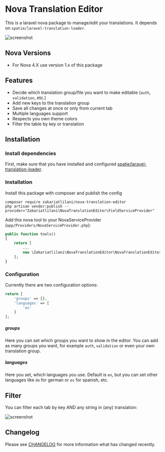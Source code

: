 # Nova Translation Editor

This is a laravel nova package to manage/edit your translations. It depends on `spatie/laravel-translation-loader`.

![screenshot](https://raw.githubusercontent.com/bernhardh/nova-translation-editor/master/docs/screenshot.png)

## Nova Versions

- For Nova 4.X use version 1.x of this package

## Features

- Decide which translation group/file you want to make editable (`auth`, `validation`, etc.)
- Add new keys to the translation group
- Save all changes at once or only from current tab
- Multiple languages support
- Respects you own theme colors
- Filter the table by key or translation 

## Installation

### Install dependencies

First, make sure that you have installed and configured [spatie/laravel-translation-loader](https://github.com/spatie/laravel-translation-loader). 

### Installation

Install this package with composer and publish the config

```
composer require zakariatlilani/nova-translation-editor
php artisan vendor:publish --provider="Zakariatlilani\NovaTranslationEditor\FieldServiceProvider"
```

Add this nova tool to your NovaServiceProvider (`app/Providers/NovaServiceProvider.php`):

```php
public function tools()
{
    return [
        ...
        new \Zakariatlilani\NovaTranslationEditor\NovaTranslationEditor()
    ];
}
```
### Configuration

Currently there are two configuration options:

```php
return [
    'groups' => [],
    'languages' => [
        'en'
    ]
];
```

##### groups

Here you can set which groups you want to show in the editor. You can add as many groups you want, for example `auth`, `validation` or even your own translation group. 

##### languages

Here you set, which languages you use. Default is `en`, but you can set other languages like `de` for german or `es` for spanish, etc.

## Filter

You can filter each tab by key AND any string in (any) translation:

![screenshot](https://raw.githubusercontent.com/bernhardh/nova-translation-editor/master/docs/filter.gif)

## Changelog

Please see [CHANGELOG](CHANGELOG.md) for more information what has changed recently.

